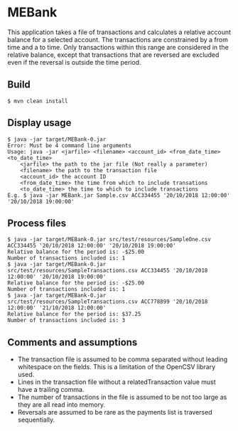 # MEBank

This application takes a file of transactions and calculates a relative account balance for a selected account.
The transactions are constrained by a from time and a to time. Only transactions within this range are considered
in the relative balance, except that transactions that are reversed are excluded even if the reversal is outside 
the time period.

## Build

    $ mvn clean install

## Display usage

    $ java -jar target/MEBank-0.jar
    Error: Must be 4 command line arguments
    Usage: java -jar <jarfile> <filename> <account_id> <from_date_time> <to_date_time>
        <jarfile> the path to the jar file (Not really a parameter)
        <filename> the path to the transaction file
        <account_id> the account ID
        <from_date_time> the time from which to include transations
        <to_date_time> the time to which to include transactions
    E.g. $ java -jar MEBank.jar Sample.csv ACC334455 '20/10/2018 12:00:00' '20/10/2018 19:00:00'
    
## Process files

    $ java -jar target/MEBank-0.jar src/test/resources/SampleOne.csv ACC334455 '20/10/2018 12:00:00' '20/10/2018 19:00:00'
    Relative balance for the period is: -$25.00
    Number of transactions included is: 1
    $ java -jar target/MEBank-0.jar src/test/resources/SampleTransactions.csv ACC334455 '20/10/2018 12:00:00' '20/10/2018 19:00:00'
    Relative balance for the period is: -$25.00
    Number of transactions included is: 1
    $ java -jar target/MEBank-0.jar src/test/resources/SampleTransactions.csv ACC778899 '20/10/2018 12:00:00' '21/10/2018 12:00:00'
    Relative balance for the period is: $37.25
    Number of transactions included is: 3

## Comments and assumptions

* The transaction file is assumed to be comma separated without leading whitespace on the fields. 
  This is a limitation of the OpenCSV library used.
* Lines in the transaction file without a relatedTransaction value must have a trailing comma.
* The number of transactions in the file is assumed to be not too large as they are all read into memory.
* Reversals are assumed to be rare as the payments list is traversed sequentially.

